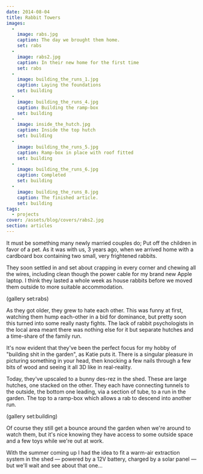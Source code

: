 ```yaml
---
date: 2014-08-04
title: Rabbit Towers
images:
  -
    image: rabs.jpg
    caption: The day we brought them home.
    set: rabs
  -
    image: rabs2.jpg
    caption: In their new home for the first time
    set: rabs
  -
    image: building_the_runs_1.jpg
    caption: Laying the foundations
    set: building
  -
    image: building_the_runs_4.jpg
    caption: Building the ramp-box
    set: building
  -
    image: inside_the_hutch.jpg
    caption: Inside the top hutch
    set: building
  -
    image: building_the_runs_5.jpg
    caption: Ramp-box in place with roof fitted
    set: building
  -
    image: building_the_runs_6.jpg
    caption: Completed
    set: building
  -
    image: building_the_runs_8.jpg
    caption: The finished article.
    set: building
tags:
  - projects
cover: /assets/blog/covers/rabs2.jpg
section: articles
---
```

It must be something many newly married couples do; Put off the children in favor of a pet. As it was with us, 3 years ago, when we arrived home with a cardboard box containing two small, very frightened rabbits.

They soon settled in and set about crapping in every corner and chewing all the wires, including clean though the power cable for my brand new Apple laptop. I think they lasted a whole week as house rabbits before we moved them outside to more suitable accommodation.

(gallery set:rabs)

As they got older, they grew to hate each other. This was funny at first, watching them hump each-other in a bid for dominance, but pretty soon this turned into some really nasty fights. The lack of rabbit psychologists in the local area meant there was nothing else for it but separate hutches and a time-share of the family run.

It's now evident that they've been the perfect focus for my hobby of "building shit in the garden", as Katie puts it. There is a singular pleasure in picturing something in your head, then knocking a few nails through a few bits of wood and seeing it all 3D like in real-reality.

Today, they've upscaled to a bunny des-rez in the shed.  These are large hutches, one stacked on the other. They each have connecting tunnels to the outside, the bottom one leading, via a section of tube, to a run in the garden. The top to a ramp-box which allows a rab to descend into another run.

(gallery set:building)

Of course they still get a bounce around the garden when we're around to watch them, but it's nice knowing they have access to some outside space and a few toys while we're out at work.

With the summer coming up I had the idea to fit a warm-air extraction system in the shed — powered by a 12V battery, charged by a solar panel — but we'll wait and see about that one...
